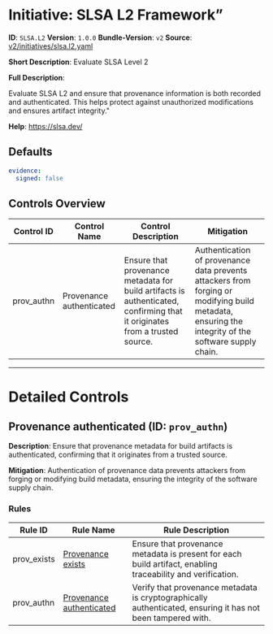 # Initiative: SLSA L2 Framework”

**ID**: `SLSA.L2`
**Version**: `1.0.0`
**Bundle-Version**: `v2`
**Source**: [v2/initiatives/slsa.l2.yaml](https://github.com/scribe-public/sample-policies/v2/initiatives/slsa.l2.yaml)

**Short Description**: Evaluate SLSA Level 2

**Full Description**:

Evaluate SLSA L2 and ensure that provenance information is both recorded and authenticated. This helps protect against unauthorized modifications and ensures artifact integrity."


**Help**: https://slsa.dev/

## Defaults

```yaml
evidence:
  signed: false
```

## Controls Overview

| Control ID | Control Name | Control Description | Mitigation |
|------------|--------------|---------------------|------------|
| prov_authn | Provenance authenticated | Ensure that provenance metadata for build artifacts is authenticated, confirming that it originates from a trusted source. | Authentication of provenance data prevents attackers from forging or modifying build metadata, ensuring the integrity of the software supply chain. |

---

# Detailed Controls

## Provenance authenticated (ID: `prov_authn`)
**Description**: Ensure that provenance metadata for build artifacts is authenticated, confirming that it originates from a trusted source.

**Mitigation**: Authentication of provenance data prevents attackers from forging or modifying build metadata, ensuring the integrity of the software supply chain.

### Rules

| Rule ID | Rule Name | Rule Description |
|---------|-----------|------------------|
| prov_exists | [Provenance exists](../rules/slsa/l1-provenance-exists.md) | Ensure that provenance metadata is present for each build artifact, enabling traceability and verification. |
| prov_authn | [Provenance authenticated](../rules/slsa/l2-provenance-authenticated.md) | Verify that provenance metadata is cryptographically authenticated, ensuring it has not been tampered with. |
